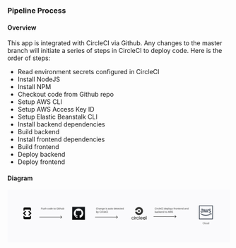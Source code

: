 ### Pipeline Process

#### Overview
This app is integrated with CircleCI via Github. Any changes to the master branch will initiate a series of steps in CircleCI to deploy code. 
Here is the order of steps:
+ Read environment secrets configured in CircleCI
+ Install NodeJS
+ Install NPM
+ Checkout code from Github repo
+ Setup AWS CLI
+ Setup AWS Access Key ID
+ Setup Elastic Beanstalk CLI
+ Install backend dependencies
+ Build backend
+ Install frontend dependencies
+ Build frontend
+ Deploy backend
+ Deploy frontend

#### Diagram
![pipeline-diagram](photos/udagram-pipeline-diagram.png)
